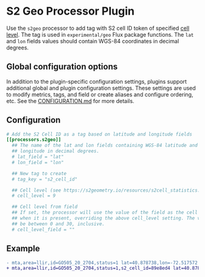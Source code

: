 # S2 Geo Processor Plugin

Use the `s2geo` processor to add tag with S2 cell ID token of specified [cell
level][cell levels].  The tag is used in `experimental/geo` Flux package
functions.  The `lat` and `lon` fields values should contain WGS-84 coordinates
in decimal degrees.

## Global configuration options <!-- @/docs/includes/plugin_config.md -->

In addition to the plugin-specific configuration settings, plugins support
additional global and plugin configuration settings. These settings are used to
modify metrics, tags, and field or create aliases and configure ordering, etc.
See the [CONFIGURATION.md][CONFIGURATION.md] for more details.

[CONFIGURATION.md]: ../../../docs/CONFIGURATION.md#plugins

## Configuration

```toml @sample.conf
# Add the S2 Cell ID as a tag based on latitude and longitude fields
[[processors.s2geo]]
  ## The name of the lat and lon fields containing WGS-84 latitude and
  ## longitude in decimal degrees.
  # lat_field = "lat"
  # lon_field = "lon"

  ## New tag to create
  # tag_key = "s2_cell_id"

  ## Cell level (see https://s2geometry.io/resources/s2cell_statistics.html)
  # cell_level = 9

  ## Cell level from field
  ## If set, the processor will use the value of the field as the cell level
  ## when it is present, overriding the above cell_level setting. The value must
  ## be between 0 and 30, inclusive.
  # cell_level_field = ""
```

## Example

```diff
- mta,area=llir,id=GO505_20_2704,status=1 lat=40.878738,lon=-72.517572 1560540094
+ mta,area=llir,id=GO505_20_2704,status=1,s2_cell_id=89e8ed4 lat=40.878738,lon=-72.517572 1560540094
```

[cell levels]: https://s2geometry.io/resources/s2cell_statistics.html
